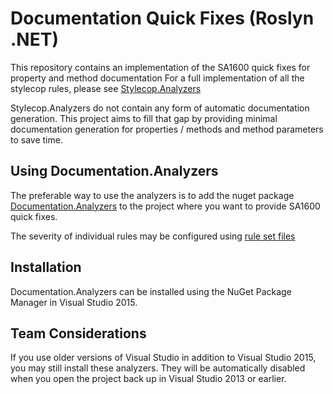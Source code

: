 # Documentation Quick Fixes (Roslyn .NET)

This repository contains an implementation of the SA1600 quick fixes for property and method documentation
For a full implementation of all the stylecop rules, please see [Stylecop.Analyzers](https://github.com/DotNetAnalyzers/StyleCopAnalyzers)

Stylecop.Analyzers do not contain any form of automatic documentation generation.
This project aims to fill that gap by providing minimal documentation generation for properties / methods and method parameters to save time.

## Using Documentation.Analyzers

The preferable way to use the analyzers is to add the nuget package [Documentation.Analyzers](http://www.nuget.org/packages/Documentation.Analyzers/)
to the project where you want to provide SA1600 quick fixes.

The severity of individual rules may be configured using [rule set files](https://msdn.microsoft.com/en-us/library/dd264996.aspx)

## Installation

Documentation.Analyzers can be installed using the NuGet Package Manager in Visual Studio 2015.

## Team Considerations

If you use older versions of Visual Studio in addition to Visual Studio 2015, you may still install these analyzers. They will be automatically disabled when you open the project back up in Visual Studio 2013 or earlier.
